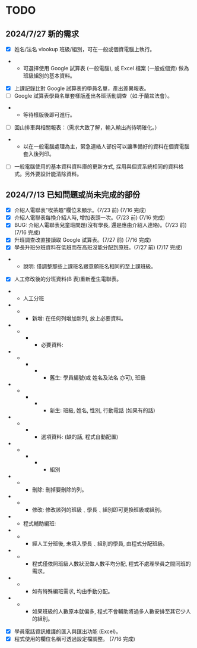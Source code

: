# TODO

## 2024/7/27 新的需求
- [x] 姓名/法名 vlookup 班級/組別，可在一般或個資電腦上執行。
- - 可選擇使用 Google 試算表 (一般電腦), 或 Excel 檔案 (一般或個資) 做為班級組別的基本資料。
- [x] 上課記錄比對 Google 試算表的學員名單，產出差異報表。
- [ ] Google 試算表學員名單套樣版產出各班活動調查（如:于蘭盆法會）。
- - 等待樣版後即可進行。
- [ ] 回山排車與相關報表：（需求大致了解，輸入輸出尚待明確化。）
- - 以在一般電腦處理為主，緊急連絡人部份可以讓準備好的資料在個資電腦套入後列印。
- [ ] 一般電腦使用的基本資料資料庫的更新方式, 採用與個資系統相同的資料格式。另外要設計能清除資料。

## 2024/7/13 已知問題或尚未完成的部份
- [x] 介紹人電聯表"喫茶趣"欄位未顯示。(7/23 前) (7/16 完成)
- [x] 介紹人電聯表每換介紹人時, 增加表頭一次。(7/23 前) (7/16 完成)
- [x] BUG: 介紹人電聯表兒童班問題(沒有學長, 還是應由介紹人連絡)。(7/23 前) (7/16 完成)
- [x] 升班調查改直接讀取 Google 試算表。(7/27 前) (7/16 完成)
- [x] 學長升班分班資料在低班而在高班沒能分配到原班。(7/27 前) (7/17 完成)
- - 說明: 僅調整那些上課班名跟意願班名相同的至上課班級。
- [x] 人工修改後的分班資料(B 表)重新產生電聯表。
- - 人工分班
- - - 新增: 在任何列增加新列, 放上必要資料。
- - - - 必要資料: 
- - - - - 舊生: 學員編號(或 姓名及法名 亦可), 班級
- - - - - 新生: 班級, 姓名, 性別, 行動電話 (如果有的話)
- - - - 選項資料: (缺的話, 程式自動配置)
- - - - - 組別
- - - 刪除: 刪掉要刪除的列。
- - - 修改: 修改該列的班級﹑學長﹑組別即可更換班級或組別。
- - 程式輔助編班: 
- - - 經人工分班後, 未填入學長﹑組別的學員, 由程式分配班級。
- - - 程式僅依照班級人數狀況做人數平均分配, 程式不處理學員之間同班的需求。
- - - 如有特殊編班需求, 均由手動分配。
- - - 如果班級的人數原本就偏多, 程式不會輔助將過多人數安排至其它少人的組別。
- [x] 學員電話資訊維護的匯入與匯出功能 (Excel)。
- [x] 程式使用的欄位名稱可透過設定檔調整。 (7/16 完成)
